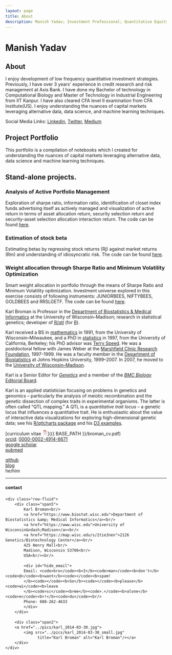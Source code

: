 ```yaml
---
layout: page
title: About
description: Manish Yadav; Investment Professional; Quantitative Equity Investing; IIT Kanpur
---
```



# Manish Yadav

## About

I enjoy development of low frequency quantitative investment strategies. Previously, I have over 3 years' experience in credit research and risk management at Axis Bank. I have done my Bachelor of technology in Computational Biology and Master of Technology in Industrial Engineering from IIT Kanpur. I have also cleared CFA level II examination from CFA Institute(US). I enjoy understanding the nuances of capital markets leveraging alternative data, data science, and machine learning techniques. 

Social Media Links: [Linkedin](https://www.linkedin.com/in/manishyadaviitk/), [Twitter](https://twitter.com/manishy_iitk16), [Medium](https://medium.com/@manishyadav.iitk16) 

## Project Portfolio

This portfolio is a compilation of notebooks which I created for understanding the nuances of capital markets leveraging alternative data, data science and machine learning techniques.

## Stand-alone projects.

### Analysis of Active Portfolio Management
Exploration of sharpe ratio, information ratio, identification of closet index funds advertising itself as actively managed and visualization of active return in terms of asset allocation return, security selection return and security-asset selection allocation interaction return.  The code can be found [here](https://github.com/mnsh16/Finance/blob/master/Analysis%20of%20Active%20Portfolio%20Management.ipynb).

### Estimation of stock beta
Estimating betas by regressing stock returns (Rj) against market returns (Rm) and understanding of idiosyncratic risk. The code can be found [here](https://github.com/mnsh16/Finance/blob/master/Estimation%20of%20Stock%20Beta.ipynb).

### Weight allocation through Sharpe Ratio and Minimum Volatility Optimization
Smart weight allocation in portfolio through the means of Sharpe Ratio and Minimum Volatility optimization. Investment universe explored in this exercise consists of following instruments: JUNIORBEES, NIFTYBEES, GOLDBEES and RRSLGETF. The code can be found [here](https://github.com/mnsh16/Finance/blob/master/Maximum%20Sharpe%20Ratio_23FEB2019.ipynb).




Karl Broman is Professor in the
[Department of Biostatistics &amp; Medical Informatics](https://www.biostat.wisc.edu)
at the University of Wisconsin&ndash;Madison;
research in statistical genetics; developer of
[R/qtl](https://rqtl.org) (for [R](https://www.r-project.org)).

Karl received a BS in [mathematics](https://uwm.edu/math)
in 1991, from the
University of Wisconsin&ndash;Milwaukee, and a
PhD in [statistics](https://statistics.berkeley.edu) in 1997, from the
University of California, Berkeley; his PhD advisor was
[Terry Speed](https://www.wehi.edu.au/people/terry-speed).
He was a postdoctoral fellow with James Weber at the
[Marshfield Clinic Research Foundation](https://www.marshfieldresearch.org),
1997&ndash;1999. He
was a faculty member in the [Department of Biostatistics](https://www.jhsph.edu/departments/biostatistics/) at Johns
Hopkins University, 1999&ndash;2007. In 2007, he moved to the
[University of Wisconsin&ndash;Madison](https://www.wisc.edu).

Karl is a Senior Editor for [_Genetics_](https://www.genetics.org) and
a member of the [_BMC Biology_](https://bmcbiol.biomedcentral.com)
[Editorial Board](https://bmcbiol.biomedcentral.com/about/editorial-board).

Karl is an applied statistician focusing on problems in genetics and
genomics &ndash; particularly the analysis of meiotic recombination and the
genetic dissection of complex traits in experimental organisms. The
latter is often called &ldquo;QTL mapping.&rdquo; A QTL is a
_quantitative trait locus_ &ndash; a genetic locus that influences a
quantitative trait. He is enthusiastic about the value
of interactive data visualizations for exploring high-dimensional genetic data;
see his [R/qtlcharts package](https://kbroman.org/qtlcharts/) and
his [D3 examples](https://www.biostat.wisc.edu/~kbroman/D3).

[curriculum vitae ![CV as pdf](icons16/pdf-icon.png)]({{ BASE_PATH }}/broman_cv.pdf)<br/>
[orcid](https://orcid.org): [0000-0002-4914-6671](https://orcid.org/0000-0002-4914-6671)<br/>
[google scholar](https://scholar.google.com/citations?sortby=pubdate&hl=en&user=42tCp5UAAAAJ&view_op=list_works)<br/>
[pubmed](https://pubmed.ncbi.nlm.nih.gov/?term=broman+kw)<br/>
<!-- [impactstory](https://impactstory.org/u/0000-0002-4914-6671)<br/> -->
[github](https://github.com/kbroman)<br/>
[blog](https://kbroman.org/blog/) <br/>
he/him

---

<div class="container">
<h4><a name="contact"></a>contact</h4>

    <div class="row-fluid">
        <div class="span5">
            Karl Broman<br/>
            <a href="https://www.biostat.wisc.edu">Department of Biostatistics &amp; Medical Informatics</a><br/>
            <a href="https://www.wisc.edu">University of Wisconsin&ndash;Madison</a><br/>
            <a href="https://map.wisc.edu/s/2tie3nen">2126 Genetics/Biotechnology Center</a><br/>
            425 Henry Mall<br/>
            Madison, Wisconsin 53706<br/>
            USA<br/><br/>

            <div id="hide_email">
            Email: <code>bro</code><b>I</b><code>man</code><b>don't</b><code>@</code><b>want</b><code></code><b>spam!
            </b><code></code><b>So</b><code></code><b>please</b><code>wi</code><b>leave
            </b><code>sc</code><b>me</b><code>.</code><b>alone</b><code>e</code><b>!</b><code>du</code><br/>
            Phone: 608-262-4633
            </div>
        </div>

        <div class="span2">
        <a href="../pics/karl_2014-03-30.jpg">
            <img src="../pics/karl_2014-03-30_small.jpg"
                  title="Karl Broman" alt="Karl Broman"/></a>
        </div>
    </div>
</div>
